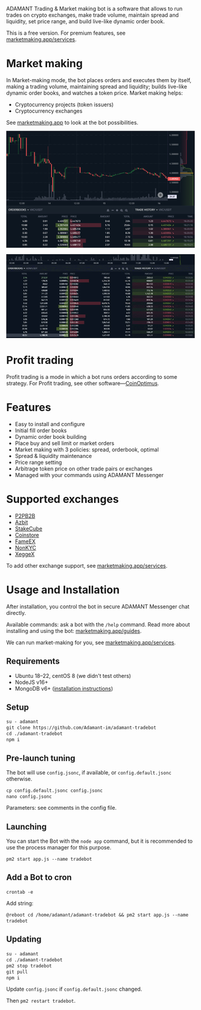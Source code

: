 ADAMANT Trading & Market making bot is a software that allows to run trades on crypto exchanges, make trade volume, maintain spread and liquidity, set price range, and build live-like dynamic order book.

This is a free version. For premium features, see [marketmaking.app/services](https://marketmaking.app/services/).

# Market making

In Market-making mode, the bot places orders and executes them by itself, making a trading volume, maintaining spread and liquidity; builds live-like dynamic order books, and watches a token price. Market making helps:

* Cryptocurrency projects (token issuers)
* Cryptocurrency exchanges

See [marketmaking.app](https://marketmaking.app) to look at the bot possibilities.

![Trading chart](./assets/Making-chart.png)

![Market Making & OrderBook Building](./assets/OrderBook-Builder.gif)

# Profit trading

Profit trading is a mode in which a bot runs orders according to some strategy. For Profit trading, see other software—[CoinOptimus](https://github.com/Adamant-im/adamant-coinoptimus).

# Features

* Easy to install and configure
* Initial fill order books
* Dynamic order book building
* Place buy and sell limit or market orders
* Market making with 3 policies: spread, orderbook, optimal
* Spread & liquidity maintenance
* Price range setting
* Arbitrage token price on other trade pairs or exchanges
* Managed with your commands using ADAMANT Messenger

# Supported exchanges

* [P2PB2B](https://p2pb2b.com)
* [Azbit](https://azbit.com?referralCode=9YVWYAF)
* [StakeCube](https://stakecube.net/?team=adm)
* [Coinstore](https://h5.coinstore.com/h5/signup?invitCode=o951vZ)
* [FameEX](https://www.fameex.com/en-US/commissiondispense?code=MKKAWV)
* [NonKYC](https://nonkyc.io?ref=655b4df9eb13acde84677358)
* [XeggeX](https://xeggex.com?ref=656846d209bbed85b91aba4d)

To add other exchange support, see [marketmaking.app/services](https://marketmaking.app/services/).

# Usage and Installation

After installation, you control the bot in secure ADAMANT Messenger chat directly.

Available commands: ask a bot with the `/help` command. Read more about installing and using the bot: [marketmaking.app/guides](https://marketmaking.app/guides/).

We can run market-making for you, see [marketmaking.app/services](https://marketmaking.app/services/).

## Requirements

* Ubuntu 18–22, centOS 8 (we didn't test others)
* NodeJS v16+
* MongoDB v6+ ([installation instructions](https://docs.mongodb.com/manual/tutorial/install-mongodb-on-ubuntu/))

## Setup

```
su - adamant
git clone https://github.com/Adamant-im/adamant-tradebot
cd ./adamant-tradebot
npm i
```

## Pre-launch tuning

The bot will use `config.jsonc`, if available, or `config.default.jsonc` otherwise.

```
cp config.default.jsonc config.jsonc
nano config.jsonc
```

Parameters: see comments in the config file.

## Launching

You can start the Bot with the `node app` command, but it is recommended to use the process manager for this purpose.

```
pm2 start app.js --name tradebot
```

## Add a Bot to cron

```
crontab -e
```

Add string:

```
@reboot cd /home/adamant/adamant-tradebot && pm2 start app.js --name tradebot
```

## Updating

```
su - adamant
cd ./adamant-tradebot
pm2 stop tradebot
git pull
npm i
```

Update `config.jsonc` if `config.default.jsonc` changed.

Then `pm2 restart tradebot`.
